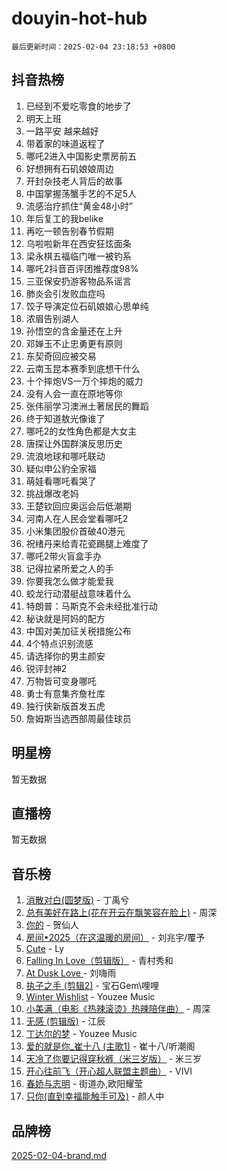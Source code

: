 # douyin-hot-hub

`最后更新时间：2025-02-04 23:18:53 +0800`

## 抖音热榜

1. 已经到不爱吃零食的地步了
1. 明天上班
1. 一路平安 越来越好
1. 带着家的味道返程了
1. 哪吒2进入中国影史票房前五
1. 好想拥有石矶娘娘周边
1. 开封杂技老人背后的故事
1. 中国掌握荡蟹手艺的不足5人
1. 流感治疗抓住“黄金48小时”
1. 年后复工的我belike
1. 再吃一顿告别春节假期
1. 乌啦啦新年在西安狂炫面条
1. 梁永棋五福临门唯一被钓系
1. 哪吒2抖音百评团推荐度98%
1. 三亚保安扔游客物品系谣言
1. 肺炎会引发败血症吗
1. 饺子导演定位石矶娘娘心思单纯
1. 浓眉告别湖人
1. 孙悟空的含金量还在上升
1. 邓婵玉不止忠勇更有原则
1. 东契奇回应被交易
1. 云南玉昆本赛季到底想干什么
1. 十个摔炮VS一万个摔炮的威力
1. 没有人会一直在原地等你
1. 张伟丽学习澳洲土著居民的舞蹈
1. 终于知道敖光像谁了
1. 哪吒2的女性角色都是大女主
1. 唐探让外国群演反思历史
1. 流浪地球和哪吒联动
1. 疑似申公豹全家福
1. 萌娃看哪吒看哭了
1. 挑战爆改老妈
1. 王楚钦回应奥运会后低潮期
1. 河南人在人民会堂看哪吒2
1. 小米集团股价首破40港元
1. 祝绪丹来给青花瓷踢腿上难度了
1. 哪吒2带火盲盒手办
1. 记得拉紧所爱之人的手
1. 你要我怎么做才能爱我
1. 蛟龙行动潜艇战意味着什么
1. 特朗普：马斯克不会未经批准行动
1. 秘诀就是阿妈的配方
1. 中国对美加征关税措施公布
1. 4个特点识别流感
1. 请选择你的男主颜安
1. 锐评封神2
1. 万物皆可变身哪吒
1. 勇士有意集齐詹杜库
1. 独行侠新版首发五虎
1. 詹姆斯当选西部周最佳球员

## 明星榜

暂无数据

## 直播榜

暂无数据

## 音乐榜

1. [消散对白(圆梦版)](https://sf5-hl-cdn-tos.douyinstatic.com/obj/tos-cn-ve-2774/og4jB5I5IizzoZVAAAzWgBMAsMDWoArfwBOiFs) - 丁禹兮
1. [总有美好在路上(花在开云在飘笑容在脸上)](https://sf5-hl-cdn-tos.douyinstatic.com/obj/tos-cn-ve-2774/oU5u7NwtfBIvaNhoQBszOvAlRiAoiWAVVyBMq4) - 周深
1. [你的](https://sf5-hl-cdn-tos.douyinstatic.com/obj/tos-cn-ve-2774/oYuIeKf42jB7sEV6B2upMdpYAgfrQWj0FeRegh) - 贺仙人
1. [房间•2025（在这温暖的房间）](https://sf5-hl-cdn-tos.douyinstatic.com/obj/tos-cn-ve-2774/oMzJcnT8BgIetASeBfwfEeBQVNfACiCifhfZP7g) - 刘兆宇/覆予
1. [Cute](https://sf5-hl-cdn-tos.douyinstatic.com/obj/tos-cn-ve-2774/o4IbIzHWKAAB4wsS5qMBRiiAlEBGTpQRNfFvuo) - Ly
1. [Falling In Love（剪辑版）](https://sf5-hl-cdn-tos.douyinstatic.com/obj/tos-cn-ve-2774/o8ajpA8zzgBPahbBIO8AcKGBLJezFCRd1wfP9f) - 青村秀和
1. [ At Dusk  Love ](https://sf5-hl-cdn-tos.douyinstatic.com/obj/tos-cn-ve-2774/o8CrpCf5CaYgI4ZrtQgMQAFEfuGqNnRSDQAPBc) - 刘嗨雨
1. [执子之手 (剪辑2)](https://sf5-hl-cdn-tos.douyinstatic.com/obj/tos-cn-ve-2774/oUoZLQjCc31XzqsBnBQUNgeKtYPBcgbFDwtfcu) - 宝石Gem\哩哩
1. [Winter Wishlist](https://sf5-hl-cdn-tos.douyinstatic.com/obj/tos-cn-ve-2774/oIIgUOeamCFCVAzxN6MFRLIBlLGpUqQxeeHrLE) - Youzee Music
1. [小美满（电影《热辣滚烫》热辣陪伴曲）](https://sf5-hl-cdn-tos.douyinstatic.com/obj/tos-cn-ve-2774/o0GAn2lSgfZIDUgtevCGDQYnFg4CwnrBaxbTZL) - 周深
1. [无感 (剪辑版)](https://sf5-hl-cdn-tos.douyinstatic.com/obj/tos-cn-ve-2774/o0eIsUzJBDlQaQFC5OFlgbMEZC1TFYBftOBn6p) - 江辰
1. [丁达尔的梦](https://sf5-hl-cdn-tos.douyinstatic.com/obj/tos-cn-ve-2774/oMU3WirUZBVQkAC9ccG5P2IQirziZM2RTInUY) - Youzee Music
1. [爱的就是你_崔十八 (主歌1)](https://sf5-hl-cdn-tos.douyinstatic.com/obj/tos-cn-ve-2774/oI5BO5DhFZ6UTcNCnZaOCBLtZ7WIMQGfgnXf5E) - 崔十八/听潮阁
1. [天冷了你要记得穿秋裤（米三岁版）](https://sf5-hl-cdn-tos.douyinstatic.com/obj/tos-cn-ve-2774/oQlIwVIDWiZ6BQilAorS7MA0AgCkQDvcZAdm1) - 米三岁
1. [开心往前飞（开心超人联盟主题曲）](https://sf5-hl-cdn-tos.douyinstatic.com/obj/tos-cn-ve-2774/9d8fb7c82cf1421fb93a9fe925275e0a) - VIVI
1. [春娇与志明](https://sf3-cdn-tos.douyinstatic.com/obj/tos-cn-ve-2774/e530d8fceb7044b39707d7f9ff54add1) - 街道办,欧阳耀莹
1. [只你(直到幸福能触手可及)](https://sf5-hl-cdn-tos.douyinstatic.com/obj/tos-cn-ve-2774/o0lBkRDzFTeaVSUz3ZZSCBVtZ5DIMQGfgmEAuE) - 颜人中

## 品牌榜

[2025-02-04-brand.md](2025-02-04-brand.md)
